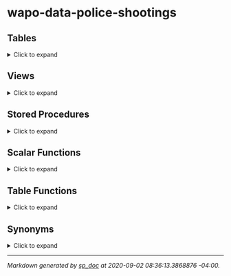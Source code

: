 # wapo-data-police-shootings

## Tables

<details><summary>Click to expand</summary>

* [dbo.Armed](#dboarmed)
* [dbo.City](#dbocity)
* [dbo.Flee](#dboflee)
* [dbo.MannerOfDeath](#dbomannerofdeath)
* [dbo.PoliceShootings](#dbopoliceshootings)
* [dbo.PoliceShootings_stg](#dbopoliceshootings_stg)
* [dbo.Race](#dborace)
* [dbo.Sex](#dbosex)
* [dbo.States](#dbostates)
* [dbo.ThreatLevel](#dbothreatlevel)

### dbo.Armed

Enumeration table for what, if any, item a victim was armed with.

| Column | Type | Null | Foreign Key | Default | Description |
| --- | ---| --- | --- | --- | --- |
 | id | TINYINT | no |  |  | Unique identifier for armed type |
 | armed_type | VARCHAR50 | yes |  |  | Full description of the armed type |

[Back to top](#wapo-data-police-shootings)

### dbo.City

Enumeration of US cities. May also include counties.

| Column | Type | Null | Foreign Key | Default | Description |
| --- | ---| --- | --- | --- | --- |
 | id | INT | no |  |  | Unique identifier for each city or county |
 | city_name | VARCHAR50 | yes |  |  | Full name of the city or county. |
 | state_id | TINYINT | yes | [dbo.States.id](#dbostates) |  | State or territory the city or county resides in. |

[Back to top](#wapo-data-police-shootings)

### dbo.Flee

Enumeration table for types of fleeing

| Column | Type | Null | Foreign Key | Default | Description |
| --- | ---| --- | --- | --- | --- |
 | id | TINYINT | no |  |  | Unique identifier for types of fleeing |
 | flee_type | VARCHAR50 | yes |  |  | Full description of types of fleeing |

[Back to top](#wapo-data-police-shootings)

### dbo.MannerOfDeath

Enumeration table for manners of death

| Column | Type | Null | Foreign Key | Default | Description |
| --- | ---| --- | --- | --- | --- |
 | id | SMALLINT | no |  |  | Unique identifier for manners of death |
 | manner_of_death | VARCHAR50 | yes |  |  | Full name of manners of death |

[Back to top](#wapo-data-police-shootings)

### dbo.PoliceShootings

| Column | Type | Null | Foreign Key | Default | Description |
| --- | ---| --- | --- | --- | --- |
 | ID | INT | no |  |  | Unique identifier for the shooting. Generated by the Washington Post. |
 | victim_name | NVARCHAR(500) | yes |  |  | Full name of the police shooting victim |
 | shooting_date | DATE | yes |  |  | Date the shooting occurred |
 | manner_of_death_id | SMALLINT | yes | [dbo.MannerOfDeath.id](#dbomannerofdeath) |  | If vicitim died, the cause of death |
 | armed_id | TINYINT | yes | [dbo.Armed.id](#dboarmed) |  | How the victim was armed, if at all. |
 | age | TINYINT | yes |  |  | Age of victim |
 | sex_id | TINYINT | yes | [dbo.Sex.id](#dbosex) |  | Sex of victim |
 | race | TINYINT | yes | [dbo.Race.id](#dborace) |  | Race of victim |
 | city_id | INT | yes | [dbo.City.id](#dbocity) |  | City or county where shooting occurred |
 | signs_of_mental_illness | BIT | yes |  |  | If victim exhibited signs of mental illness |
 | threat_level | TINYINT | yes | [dbo.ThreatLevel.id](#dbothreatlevel) |  | The perceived threat level of victim as assessed by police |
 | flee_type | TINYINT | yes | [dbo.Flee.id](#dboflee) |  | The method of fleeing the victim attempted, if any |
 | body_camera | BIT | yes |  |  | News reports have indicated an officer was wearing a body camera and it may have recorded some portion of the incident. |

[Back to top](#wapo-data-police-shootings)

### dbo.PoliceShootings_stg

Staging table for initial PoliceShootings data import

| Column | Type | Null | Foreign Key | Default | Description |
| --- | ---| --- | --- | --- | --- |
 | ID | VARCHAR100 | yes |  |  |  |
 | victim_name | NVARCHAR(500) | yes |  |  |  |
 | shooting_date | VARCHAR100 | yes |  |  |  |
 | manner_of_death | NVARCHAR(100) | yes |  |  |  |
 | armed | VARCHAR100 | yes |  |  |  |
 | age | VARCHAR100 | yes |  |  |  |
 | gender | VARCHAR100 | yes |  |  |  |
 | race | VARCHAR100 | yes |  |  |  |
 | city | VARCHAR100 | yes |  |  |  |
 | state | VARCHAR100 | yes |  |  |  |
 | signs_of_mental_illness | VARCHAR100 | yes |  |  |  |
 | threat_level | VARCHAR100 | yes |  |  |  |
 | flee | VARCHAR100 | yes |  |  |  |
 | body_camera | VARCHAR100 | yes |  |  |  |

[Back to top](#wapo-data-police-shootings)

### dbo.Race

Enumeration table of races

| Column | Type | Null | Foreign Key | Default | Description |
| --- | ---| --- | --- | --- | --- |
 | id | TINYINT | no |  |  | Unique identifier for races |
 | race_name | VARCHAR20 | yes |  |  | Full name of races |
 | race_abbr | CHAR1 | yes |  |  | Single letter abbreviation for races |

[Back to top](#wapo-data-police-shootings)

### dbo.Sex

Enumeration table for sex

| Column | Type | Null | Foreign Key | Default | Description |
| --- | ---| --- | --- | --- | --- |
 | id | TINYINT | no |  |  | Unique identifier for sex |
 | sex_name | VARCHAR20 | yes |  |  | Full name of sex types |
 | sex_abbr | CHAR1 | yes |  |  | Single letter abbreviation of sex types |

[Back to top](#wapo-data-police-shootings)

### dbo.States

Enumeration table for states and territories

| Column | Type | Null | Foreign Key | Default | Description |
| --- | ---| --- | --- | --- | --- |
 | id | TINYINT | no |  |  | Unique identifier for states |
 | state_name | VARCHAR50 | yes |  |  | Full name of state or territory |
 | state_abbr | CHAR2 | yes |  |  | Two letter abbreviation of state or territory |

[Back to top](#wapo-data-police-shootings)

### dbo.ThreatLevel

Enumeration table for threat levels. The threat_level column was used to flag incidents for the story by Amy Brittain in October 2015. http://www.washingtonpost.com/sf/investigative/2015/10/24/on-duty

| Column | Type | Null | Foreign Key | Default | Description |
| --- | ---| --- | --- | --- | --- |
 | id | TINYINT | no |  |  | Threat level unique identifier |
 | threat_level | VARCHAR50 | yes |  |  | Type of threat level |

[Back to top](#wapo-data-police-shootings)

</details>

## Views

<details><summary>Click to expand</summary>


</details>

## Stored Procedures

<details><summary>Click to expand</summary>

* [dbo.sp_ReloadArmed](#dbosp_reloadarmed)
* [dbo.sp_ReloadCity](#dbosp_reloadcity)
* [dbo.sp_ReloadFlee](#dbosp_reloadflee)
* [dbo.sp_ReloadMannerOfDeath](#dbosp_reloadmannerofdeath)
* [dbo.sp_ReloadPoliceShootings](#dbosp_reloadpoliceshootings)
* [dbo.sp_ReloadRace](#dbosp_reloadrace)
* [dbo.sp_ReloadSex](#dbosp_reloadsex)
* [dbo.sp_ReloadStates](#dbosp_reloadstates)
* [dbo.sp_ReloadThreatLevel](#dbosp_reloadthreatlevel)

### dbo.sp_ReloadArmed
Truncates and reloads the Armed table with static reference data.

#### Definition

<details><summary>Click to expand</summary>

```sql
CREATE PROCEDURE [dbo].[sp_ReloadArmed]
AS
BEGIN
	SET NOCOUNT ON;

	--Drop FKs
	IF  EXISTS (SELECT * FROM sys.objects WHERE object_id = OBJECT_ID(N'[dbo].[PoliceShootings]') AND type in (N'U'))
	ALTER TABLE [dbo].[PoliceShootings] DROP CONSTRAINT [fk_policeshootings_armed];

	--Clear table
	TRUNCATE TABLE dbo.Armed;

	--Reload Dynamic data
	INSERT INTO dbo.Armed (armed_type)
	SELECT DISTINCT armed
	FROM dbo.PoliceShootings_stg;

	--Recreate FKs
	ALTER TABLE [dbo].[PoliceShootings]  WITH CHECK ADD  CONSTRAINT [fk_policeshootings_armed] FOREIGN KEY([armed_id])
	REFERENCES [dbo].[Armed] ([id]);

	ALTER TABLE [dbo].[PoliceShootings] CHECK CONSTRAINT [fk_policeshootings_armed];

END

```

</details>

[Back to top](#wapo-data-police-shootings)

### dbo.sp_ReloadCity
Truncates and reloads the City table with static reference data.

#### Definition

<details><summary>Click to expand</summary>

```sql
CREATE PROCEDURE [dbo].[sp_ReloadCity]
AS
BEGIN
	SET NOCOUNT ON;

	--Drop FKs
	IF  EXISTS (SELECT * FROM sys.objects WHERE object_id = OBJECT_ID(N'[dbo].[PoliceShootings]') AND type in (N'U'))
	ALTER TABLE [dbo].[PoliceShootings] DROP CONSTRAINT [fk_policeshootings_city]

	--Clear table
	TRUNCATE TABLE dbo.City;

	--Reload Dynamic data
	INSERT INTO dbo.City (city_name, state_id)
	SELECT DISTINCT city, [s].[id]
	FROM dbo.PoliceShootings_stg AS [ps]
		LEFT JOIN dbo.States AS [s] ON [s].[state_abbr] = [ps].[state]

	--Recreate FKs
	IF NOT EXISTS (SELECT * FROM sys.foreign_keys WHERE object_id = OBJECT_ID(N'[dbo].[fk_policeshootings_city]') AND parent_object_id = OBJECT_ID(N'[dbo].[PoliceShootings]'))
	ALTER TABLE [dbo].[PoliceShootings]  WITH CHECK ADD  CONSTRAINT [fk_policeshootings_city] FOREIGN KEY([city_id])
	REFERENCES [dbo].[City] ([id]);

	IF  EXISTS (SELECT * FROM sys.foreign_keys WHERE object_id = OBJECT_ID(N'[dbo].[fk_policeshootings_city]') AND parent_object_id = OBJECT_ID(N'[dbo].[PoliceShootings]'))
	ALTER TABLE [dbo].[PoliceShootings] CHECK CONSTRAINT [fk_policeshootings_city];
END

```

</details>

[Back to top](#wapo-data-police-shootings)

### dbo.sp_ReloadFlee
Truncates and reloads the Flee table with static reference data.

#### Definition

<details><summary>Click to expand</summary>

```sql
CREATE PROCEDURE [dbo].[sp_ReloadFlee]
AS
BEGIN
	SET NOCOUNT ON;

	--Drop FKs
	IF  EXISTS (SELECT * FROM sys.objects WHERE object_id = OBJECT_ID(N'[dbo].[PoliceShootings]') AND type in (N'U'))
	ALTER TABLE [dbo].[PoliceShootings] DROP CONSTRAINT [fk_policeshootings_fleetype];

	--Clear table
	TRUNCATE TABLE dbo.Flee;

	--Reload Dynamic data
	INSERT INTO dbo.Flee (flee_type)
	SELECT DISTINCT flee
	FROM dbo.PoliceShootings_stg;

	--Recreate FKs
	ALTER TABLE [dbo].[PoliceShootings]  WITH CHECK ADD  CONSTRAINT [fk_policeshootings_fleetype] FOREIGN KEY([flee_type])
	REFERENCES [dbo].[Flee] ([id]);

	ALTER TABLE [dbo].[PoliceShootings] CHECK CONSTRAINT [fk_policeshootings_fleetype];

END

```

</details>

[Back to top](#wapo-data-police-shootings)

### dbo.sp_ReloadMannerOfDeath
Truncates and reloads the MannerOfDeath table with static reference data.

#### Definition

<details><summary>Click to expand</summary>

```sql
CREATE PROCEDURE [dbo].[sp_ReloadMannerOfDeath]
AS
BEGIN
	SET NOCOUNT ON;

	--Drop FKs
	IF  EXISTS (SELECT * FROM sys.objects WHERE object_id = OBJECT_ID(N'[dbo].[PoliceShootings]') AND type in (N'U'))
	ALTER TABLE [dbo].[PoliceShootings] DROP CONSTRAINT [fk_policeshootings_mannerofdeath];

	--Clear table
	TRUNCATE TABLE dbo.MannerOfDeath;

	--Reload Dynamic data
	INSERT INTO dbo.MannerOfDeath (manner_of_death)
	SELECT DISTINCT manner_of_death
	FROM dbo.PoliceShootings_stg;

	--Recreate FKs
	IF NOT EXISTS (SELECT * FROM sys.foreign_keys WHERE object_id = OBJECT_ID(N'[dbo].[fk_policeshootings_mannerofdeath]') AND parent_object_id = OBJECT_ID(N'[dbo].[PoliceShootings]'))
	ALTER TABLE [dbo].[PoliceShootings]  WITH CHECK ADD  CONSTRAINT [fk_policeshootings_mannerofdeath] FOREIGN KEY([manner_of_death_id])
	REFERENCES [dbo].[MannerOfDeath] ([id]);

	IF  EXISTS (SELECT * FROM sys.foreign_keys WHERE object_id = OBJECT_ID(N'[dbo].[fk_policeshootings_mannerofdeath]') AND parent_object_id = OBJECT_ID(N'[dbo].[PoliceShootings]'))
	ALTER TABLE [dbo].[PoliceShootings] CHECK CONSTRAINT [fk_policeshootings_mannerofdeath];

END

```

</details>

[Back to top](#wapo-data-police-shootings)

### dbo.sp_ReloadPoliceShootings
Truncates and reloads the PoliceShootings table with static reference data.

#### Definition

<details><summary>Click to expand</summary>

```sql
CREATE PROCEDURE [dbo].[sp_ReloadPoliceShootings]
AS
BEGIN
	SET NOCOUNT ON;

	--Clear table
	TRUNCATE TABLE dbo.PoliceShootings;

	--Reload Dynamic data
	WITH cities AS (
	SELECT city_name, state_abbr, city.id AS city_id
	FROM dbo.City
		INNER JOIN dbo.States on City.state_id = States.id
	)
	INSERT INTO dbo.PoliceShootings
	SELECT [ps].[ID]
		  ,[victim_name]
		  ,CONVERT(DATE, [shooting_date], 23) AS [shooting_date]
		  ,[mod].[id] AS [manner_of_death_id]
		  ,[a].[id] AS [armed_id]
		  ,[age]
		  ,[s].[id] AS [sex_id]
		  ,[r].[id] AS [race_id]
		  ,[c].[city_id]
		  ,CASE WHEN [ps].[signs_of_mental_illness] = 'True' THEN 1
			ELSE 0
			END AS [signs_of_mental_illness]
		  ,[tl].[id] AS [threat_level_id]
		  ,[f].[id] AS [flee_type]
		  ,CASE WHEN [ps].[body_camera] = 'True' THEN 1
			ELSE 0
			END AS [body_camera]
	FROM dbo.PoliceShootings_stg AS [ps]
		LEFT JOIN dbo.States as [st] ON [st].[state_abbr] = [ps].[state]
		LEFT JOIN dbo.Race AS [r] ON [r].[race_abbr] = [ps].[race]
		LEFT JOIN dbo.Sex AS [s] ON [s].[sex_abbr] = [ps].[gender]
		LEFT JOIN dbo.MannerOfDeath AS [mod] ON [mod].[manner_of_death] = [ps].[manner_of_death]
		LEFT JOIN dbo.ThreatLevel AS [tl] ON [tl].[threat_level] = [ps].[threat_level]
		LEFT JOIN dbo.Flee AS [f] ON [f].[flee_type] = [ps].[flee]
		LEFT JOIN dbo.Armed AS [a] ON [a].[armed_type] = [ps].[armed]
		LEFT JOIN cities AS [c] ON [c].[city_name] = [ps].[city]
			AND [c].[state_abbr] = [ps].[state]

END

```

</details>

[Back to top](#wapo-data-police-shootings)

### dbo.sp_ReloadRace
Truncates and reloads the Race table with static reference data.

#### Definition

<details><summary>Click to expand</summary>

```sql
CREATE PROCEDURE [dbo].[sp_ReloadRace]
AS
BEGIN
	SET NOCOUNT ON;

	--Drop FKs
	IF  EXISTS (SELECT * FROM sys.objects WHERE object_id = OBJECT_ID(N'[dbo].[PoliceShootings]') AND type in (N'U'))
	ALTER TABLE [dbo].[PoliceShootings] DROP CONSTRAINT [fk_policeshootings_race]

	--Clear table
	TRUNCATE TABLE dbo.Race;

	--Reload static data
	INSERT INTO dbo.Race VALUES ('White', 'W');
	INSERT INTO dbo.Race VALUES ('Black', 'B');
	INSERT INTO dbo.Race VALUES ('Asian', 'A');
	INSERT INTO dbo.Race VALUES ('Native American', 'N');
	INSERT INTO dbo.Race VALUES ('Hispanic', 'H');
	INSERT INTO dbo.Race VALUES ('Other', 'O');

	--Recreate FKs
	ALTER TABLE [dbo].[PoliceShootings]  WITH CHECK ADD  CONSTRAINT [fk_policeshootings_race] FOREIGN KEY([race])
	REFERENCES [dbo].[Race] ([id]);

	ALTER TABLE [dbo].[PoliceShootings] CHECK CONSTRAINT [fk_policeshootings_race];
END

```

</details>

[Back to top](#wapo-data-police-shootings)

### dbo.sp_ReloadSex
Truncates and reloads the Sex table with static reference data.

#### Definition

<details><summary>Click to expand</summary>

```sql
CREATE PROCEDURE [dbo].[sp_ReloadSex]
AS
BEGIN
	SET NOCOUNT ON;

	--Drop FKs
	IF  EXISTS (SELECT * FROM sys.objects WHERE object_id = OBJECT_ID(N'[dbo].[PoliceShootings]') AND type in (N'U'))
	ALTER TABLE [dbo].[PoliceShootings] DROP CONSTRAINT [fk_policeshootings_sex]

	--Clear table
	TRUNCATE TABLE dbo.Sex;

	--Reload static data
	INSERT INTO dbo.Sex VALUES ('Male', 'M');
	INSERT INTO dbo.Sex VALUES ('Female', 'F');

	--Recreate FKs
	IF NOT EXISTS (SELECT * FROM sys.foreign_keys WHERE object_id = OBJECT_ID(N'[dbo].[fk_policeshootings_sex]') AND parent_object_id = OBJECT_ID(N'[dbo].[PoliceShootings]'))
	ALTER TABLE [dbo].[PoliceShootings]  WITH CHECK ADD  CONSTRAINT [fk_policeshootings_sex] FOREIGN KEY([sex_id])
	REFERENCES [dbo].[Sex] ([id]);

	IF  EXISTS (SELECT * FROM sys.foreign_keys WHERE object_id = OBJECT_ID(N'[dbo].[fk_policeshootings_sex]') AND parent_object_id = OBJECT_ID(N'[dbo].[PoliceShootings]'))
	ALTER TABLE [dbo].[PoliceShootings] CHECK CONSTRAINT [fk_policeshootings_sex];

END

```

</details>

[Back to top](#wapo-data-police-shootings)

### dbo.sp_ReloadStates
Truncates and reloads the States table with static reference data.

#### Definition

<details><summary>Click to expand</summary>

```sql
CREATE PROCEDURE [dbo].[sp_ReloadStates]
AS
BEGIN
	SET NOCOUNT ON;

	--Drop FKs
	IF  EXISTS (SELECT * FROM sys.objects WHERE object_id = OBJECT_ID(N'[dbo].[City]') AND type in (N'U'))
	ALTER TABLE [dbo].[City] DROP CONSTRAINT [fk_city_state]

	--Clear table
	TRUNCATE TABLE dbo.States;

	--Reload static data
    INSERT INTO dbo.States VALUES ('Alaska', 'AK');
	INSERT INTO dbo.States VALUES ('Alabama', 'AL');
	INSERT INTO dbo.States VALUES ('American Samoa', 'AS');
	INSERT INTO dbo.States VALUES ('Arizona', 'AZ');
	INSERT INTO dbo.States VALUES ('Arkansas', 'AR');
	INSERT INTO dbo.States VALUES ('California', 'CA');
	INSERT INTO dbo.States VALUES ('Colorado', 'CO');
	INSERT INTO dbo.States VALUES ('Connecticut', 'CT');
	INSERT INTO dbo.States VALUES ('Delaware', 'DE');
	INSERT INTO dbo.States VALUES ('District of Columbia', 'DC');
	INSERT INTO dbo.States VALUES ('Federated States of Micronesia', 'FM');
	INSERT INTO dbo.States VALUES ('Florida', 'FL');
	INSERT INTO dbo.States VALUES ('Georgia', 'GA');
	INSERT INTO dbo.States VALUES ('Guam', 'GU');
	INSERT INTO dbo.States VALUES ('Hawaii', 'HI');
	INSERT INTO dbo.States VALUES ('Idaho', 'ID');
	INSERT INTO dbo.States VALUES ('Illinois', 'IL');
	INSERT INTO dbo.States VALUES ('Indiana', 'IN');
	INSERT INTO dbo.States VALUES ('Iowa', 'IA');
	INSERT INTO dbo.States VALUES ('Kansas', 'KS');
	INSERT INTO dbo.States VALUES ('Kentucky', 'KY');
	INSERT INTO dbo.States VALUES ('Louisiana', 'LA');
	INSERT INTO dbo.States VALUES ('Maine', 'ME');
	INSERT INTO dbo.States VALUES ('Marshall Islands', 'MH');
	INSERT INTO dbo.States VALUES ('Maryland', 'MD');
	INSERT INTO dbo.States VALUES ('Massachusetts', 'MA');
	INSERT INTO dbo.States VALUES ('Michigan', 'MI');
	INSERT INTO dbo.States VALUES ('Minnesota', 'MN');
	INSERT INTO dbo.States VALUES ('Mississippi', 'MS');
	INSERT INTO dbo.States VALUES ('Missouri', 'MO');
	INSERT INTO dbo.States VALUES ('Montana', 'MT');
	INSERT INTO dbo.States VALUES ('Nebraska', 'NE');
	INSERT INTO dbo.States VALUES ('Nevada', 'NV');
	INSERT INTO dbo.States VALUES ('New Hampshire', 'NH');
	INSERT INTO dbo.States VALUES ('New Jersey', 'NJ');
	INSERT INTO dbo.States VALUES ('New Mexico', 'NM');
	INSERT INTO dbo.States VALUES ('New York', 'NY');
	INSERT INTO dbo.States VALUES ('North Carolina', 'NC');
	INSERT INTO dbo.States VALUES ('North Dakota', 'ND');
	INSERT INTO dbo.States VALUES ('Northern Mariana Islands', 'MP');
	INSERT INTO dbo.States VALUES ('Ohio', 'OH');
	INSERT INTO dbo.States VALUES ('Oklahoma', 'OK');
	INSERT INTO dbo.States VALUES ('Oregon', 'OR');
	INSERT INTO dbo.States VALUES ('Palau', 'PW');
	INSERT INTO dbo.States VALUES ('Pennsylvania', 'PA');
	INSERT INTO dbo.States VALUES ('Puerto Rico', 'PR');
	INSERT INTO dbo.States VALUES ('Rhode Island', 'RI');
	INSERT INTO dbo.States VALUES ('South Carolina', 'SC');
	INSERT INTO dbo.States VALUES ('South Dakota', 'SD');
	INSERT INTO dbo.States VALUES ('Tennessee', 'TN');
	INSERT INTO dbo.States VALUES ('Texas', 'TX');
	INSERT INTO dbo.States VALUES ('Utah', 'UT');
	INSERT INTO dbo.States VALUES ('Vermont', 'VT');
	INSERT INTO dbo.States VALUES ('Virgin Islands', 'VI');
	INSERT INTO dbo.States VALUES ('Virginia', 'VA');
	INSERT INTO dbo.States VALUES ('Washington', 'WA');
	INSERT INTO dbo.States VALUES ('West Virginia', 'WV');
	INSERT INTO dbo.States VALUES ('Wisconsin', 'WI');
	INSERT INTO dbo.States VALUES ('Wyoming', 'WY');
	INSERT INTO dbo.States VALUES ('Armed Forces Africa', 'AE');
	INSERT INTO dbo.States VALUES ('Armed Forces Americas (except Canada)', 'AA');
	INSERT INTO dbo.States VALUES ('Armed Forces Canada', 'AE');
	INSERT INTO dbo.States VALUES ('Armed Forces Europe', 'AE');
	INSERT INTO dbo.States VALUES ('Armed Forces Middle East', 'AE');
	INSERT INTO dbo.States VALUES ('Armed Forces Pacific', 'AP');

	--Recreate FKs
	ALTER TABLE [dbo].[City]  WITH CHECK ADD  CONSTRAINT [fk_city_state] FOREIGN KEY([state_id])
	REFERENCES [dbo].[States] ([id]);

	ALTER TABLE [dbo].[City] CHECK CONSTRAINT [fk_city_state];
END

```

</details>

[Back to top](#wapo-data-police-shootings)

### dbo.sp_ReloadThreatLevel
Truncates and reloads the ThreatLevel table with static reference data.

#### Definition

<details><summary>Click to expand</summary>

```sql
CREATE PROCEDURE [dbo].[sp_ReloadThreatLevel]
AS
BEGIN
	SET NOCOUNT ON;

	--Drop FKs
	IF  EXISTS (SELECT * FROM sys.objects WHERE object_id = OBJECT_ID(N'[dbo].[PoliceShootings]') AND type in (N'U'))
	ALTER TABLE [dbo].[PoliceShootings] DROP CONSTRAINT [fk_policeshootings_threatlevel];

	--Clear table
	TRUNCATE TABLE dbo.ThreatLevel;

	--Reload Dynamic data
	INSERT INTO dbo.ThreatLevel (threat_level)
	SELECT DISTINCT threat_level
	FROM dbo.PoliceShootings_stg;

	--Recreate FKs
	ALTER TABLE [dbo].[PoliceShootings]  WITH CHECK ADD  CONSTRAINT [fk_policeshootings_threatlevel] FOREIGN KEY([threat_level])
	REFERENCES [dbo].[ThreatLevel] ([id]);

	ALTER TABLE [dbo].[PoliceShootings] CHECK CONSTRAINT [fk_policeshootings_threatlevel];

END

```

</details>

[Back to top](#wapo-data-police-shootings)

</details>

## Scalar Functions

<details><summary>Click to expand</summary>


</details>

## Table Functions

<details><summary>Click to expand</summary>


</details>

## Synonyms

<details><summary>Click to expand</summary>

</details>

----

*Markdown generated by [sp_doc](https://expresssql.lowlydba.com/) 
at 2020-09-02 08:36:13.3868876 -04:00.*
